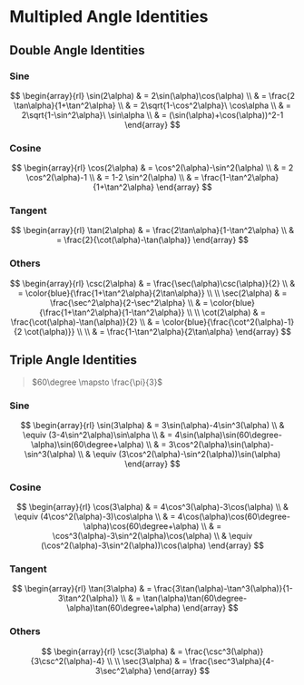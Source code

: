 # Multipled Angle Identities

## Double Angle Identities

### Sine

$$
\begin{array}{rl}
\sin(2\alpha) & = 2\sin(\alpha)\cos(\alpha)
\\
& = \frac{2 \tan\alpha}{1+\tan^2\alpha}
\\
& = 2\sqrt{1-\cos^2\alpha}\ \cos\alpha
\\
& = 2\sqrt{1-\sin^2\alpha}\ \sin\alpha
\\
& = (\sin(\alpha)+\cos(\alpha))^2-1
\end{array}
$$

### Cosine

$$
\begin{array}{rl}
\cos(2\alpha) & = \cos^2(\alpha)-\sin^2(\alpha)
\\
& = 2 \cos^2(\alpha)-1
\\
& = 1-2 \sin^2(\alpha)
\\
& = \frac{1-\tan^2\alpha}{1+\tan^2\alpha}
\end{array}
$$

### Tangent

$$
\begin{array}{rl}
\tan(2\alpha) & = \frac{2\tan\alpha}{1-\tan^2\alpha}
\\
& = \frac{2}{\cot(\alpha)-\tan(\alpha)}
\end{array}
$$

### Others

$$
\begin{array}{rl}
\csc(2\alpha) & = \frac{\sec(\alpha)\csc(\alpha)}{2}
\\
& = \color{blue}{\frac{1+\tan^2\alpha}{2\tan\alpha}}
\\
\\
\sec(2\alpha) & =
\frac{\sec^2\alpha}{2-\sec^2\alpha}
\\
& = \color{blue}{\frac{1+\tan^2\alpha}{1-\tan^2\alpha}}
\\
\\
\cot(2\alpha) & =
\frac{\cot(\alpha)-\tan(\alpha)}{2}
\\
& = \color{blue}{\frac{\cot^2(\alpha)-1}{2 \cot(\alpha)}}
\\
\\
& = \frac{1-\tan^2\alpha}{2\tan\alpha}
\end{array}
$$

## Triple Angle Identities

> $60\degree \mapsto \frac{\pi}{3}$

### Sine

$$
\begin{array}{rl}
\sin(3\alpha) & =
3\sin(\alpha)-4\sin^3(\alpha)
\\
& \equiv
(3-4\sin^2\alpha)\sin\alpha
\\
& = 4\sin(\alpha)\sin(60\degree-\alpha)\sin(60\degree+\alpha)
\\
& = 3\cos^2(\alpha)\sin(\alpha)-\sin^3(\alpha)
\\
& \equiv
(3\cos^2(\alpha)-\sin^2(\alpha))\sin(\alpha)
\end{array}
$$

### Cosine

$$
\begin{array}{rl}
\cos(3\alpha) & =
4\cos^3(\alpha)-3\cos(\alpha)
\\
& \equiv
(4\cos^2(\alpha)-3)\cos\alpha
\\
& = 4\cos(\alpha)\cos(60\degree-\alpha)\cos(60\degree+\alpha)
\\
& = \cos^3(\alpha)-3\sin^2(\alpha)\cos(\alpha)
\\
& \equiv
(\cos^2(\alpha)-3\sin^2(\alpha))\cos(\alpha)
\end{array}
$$

### Tangent

$$
\begin{array}{rl}
\tan(3\alpha) & =
\frac{3\tan(\alpha)-\tan^3(\alpha)}{1-3\tan^2(\alpha)}
\\
& =
\tan(\alpha)\tan(60\degree-\alpha)\tan(60\degree+\alpha)
\end{array}
$$

### Others

$$
\begin{array}{rl}
\csc(3\alpha) & =
\frac{\csc^3(\alpha)}{3\csc^2(\alpha)-4}
\\
\\
\sec(3\alpha) & =
\frac{\sec^3\alpha}{4-3\sec^2\alpha}
\end{array}
$$

